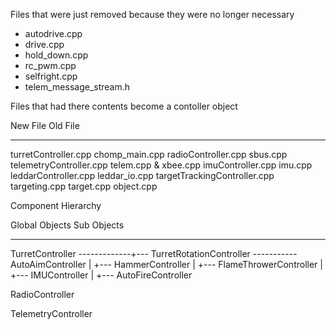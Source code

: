 
Files that were just removed because they were no longer necessary

* autodrive.cpp
* drive.cpp
* hold_down.cpp
* rc_pwm.cpp
* selfright.cpp
* telem_message_stream.h

Files that had there contents become a contoller object

New File                                Old File
------------------------------          ------------------------------
turretController.cpp                    chomp_main.cpp
radioController.cpp                     sbus.cpp
telemetryController.cpp                 telem.cpp & xbee.cpp
imuController.cpp                       imu.cpp
leddarController.cpp                    leddar_io.cpp
targetTrackingController.cpp            targeting.cpp
target.cpp                              object.cpp


Component Hierarchy

Global Objects                Sub Objects
--------------                -----------

TurretController -------------+--- TurretRotationController ----------- AutoAimController
                              |
                              +--- HammerController
                              |
                              +--- FlameThrowerController
                              |
                              +--- IMUController
                              |
                              +--- AutoFireController

RadioController

TelemetryController